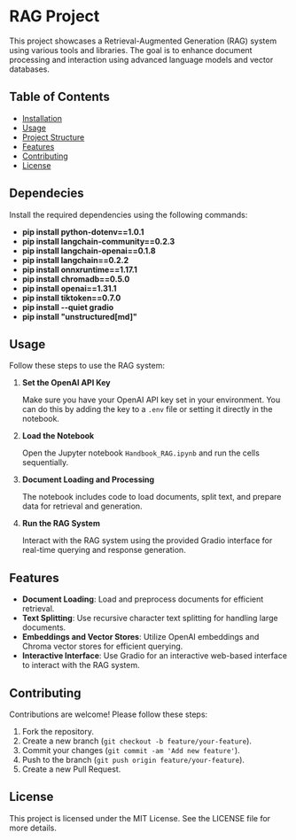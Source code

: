# RAG Project

This project showcases a Retrieval-Augmented Generation (RAG) system using various tools and libraries. The goal is to enhance document processing and interaction using advanced language models and vector databases.

## Table of Contents

- [Installation](#installation)
- [Usage](#usage)
- [Project Structure](#project-structure)
- [Features](#features)
- [Contributing](#contributing)
- [License](#license)

## Dependecies

Install the required dependencies using the following commands:

-   **pip install python-dotenv==1.0.1**
-   **pip install langchain-community==0.2.3**
-   **pip install langchain-openai==0.1.8**
-   **pip install langchain==0.2.2**
-   **pip install onnxruntime==1.17.1**
-   **pip install chromadb==0.5.0**
-   **pip install openai==1.31.1**
-   **pip install tiktoken==0.7.0**
-   **pip install --quiet gradio**
-   **pip install "unstructured[md]"**


Usage
-----

Follow these steps to use the RAG system:

1.  **Set the OpenAI API Key**

    Make sure you have your OpenAI API key set in your environment. You can do this by adding the key to a `.env` file or setting it directly in the notebook.

2.  **Load the Notebook**

    Open the Jupyter notebook `Handbook_RAG.ipynb` and run the cells sequentially.

3.  **Document Loading and Processing**

    The notebook includes code to load documents, split text, and prepare data for retrieval and generation.

4.  **Run the RAG System**

    Interact with the RAG system using the provided Gradio interface for real-time querying and response generation.

Features
--------

-   **Document Loading**: Load and preprocess documents for efficient retrieval.
-   **Text Splitting**: Use recursive character text splitting for handling large documents.
-   **Embeddings and Vector Stores**: Utilize OpenAI embeddings and Chroma vector stores for efficient querying.
-   **Interactive Interface**: Use Gradio for an interactive web-based interface to interact with the RAG system.

Contributing
------------

Contributions are welcome! Please follow these steps:

1.  Fork the repository.
2.  Create a new branch (`git checkout -b feature/your-feature`).
3.  Commit your changes (`git commit -am 'Add new feature'`).
4.  Push to the branch (`git push origin feature/your-feature`).
5.  Create a new Pull Request.

License
-------

This project is licensed under the MIT License. See the LICENSE file for more details.